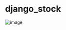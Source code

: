 # django_stock

![image](https://user-images.githubusercontent.com/19988353/134936483-06eee835-c646-4692-84d4-bc74333757f8.png)

